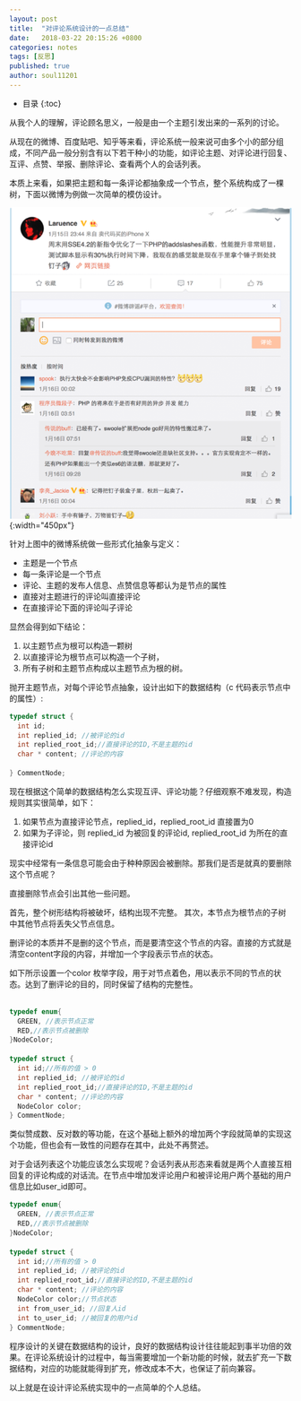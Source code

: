 ```yaml
---
layout: post
title:  "对评论系统设计的一点总结"
date:   2018-03-22 20:15:26 +0800
categories: notes
tags: [反思]
published: true
author: soul11201
---
```

* 目录
{:toc}



从我个人的理解，评论顾名思义，一般是由一个主题引发出来的一系列的讨论。

从现在的微博、百度贴吧、知乎等来看，评论系统一般来说可由多个小的部分组成，不同产品一般分别含有以下若干种小的功能，如评论主题、对评论进行回复、互评、点赞、举报、删除评论、查看两个人的会话列表。

本质上来看，如果把主题和每一条评论都抽象成一个节点，整个系统构成了一棵树，下面以微博为例做一次简单的模仿设计。


![1](/assets/2018-03-22-comment-sumary-1.png){:width="450px"}



针对上图中的微博系统做一些形式化抽象与定义：

- 主题是一个节点
- 每一条评论是一个节点
- 评论、主题的发布人信息、点赞信息等都认为是节点的属性
- 直接对主题进行的评论叫直接评论
- 在直接评论下面的评论叫子评论

显然会得到如下结论：
1.   以主题节点为根可以构造一颗树
2.  以直接评论为根节点可以构造一个子树，
3.  所有子树和主题节点构成以主题节点为根的树。

抛开主题节点，对每个评论节点抽象，设计出如下的数据结构（c 代码表示节点中的属性）:

```c
typedef struct {
  int id;
  int replied_id; //被评论的id
  int replied_root_id;//直接评论的ID,不是主题的id
  char * content; //评论的内容
  
} CommentNode;

```

现在根据这个简单的数据结构怎么实现互评、评论功能？仔细观察不难发现，构造规则其实很简单，如下：

1. 如果节点为直接评论节点，replied_id，replied_root_id 直接置为0
2. 如果为子评论，则 replied_id 为被回复的评论id,  replied_root_id 为所在的直接评论id

现实中经常有一条信息可能会由于种种原因会被删除。那我们是否是就真的要删除这个节点呢？

直接删除节点会引出其他一些问题。

首先，整个树形结构将被破坏，结构出现不完整。 其次，本节点为根节点的子树中其他节点将丢失父节点信息。

删评论的本质并不是删的这个节点，而是要清空这个节点的内容。直接的方式就是清空content字段的内容，并增加一个字段表示节点的状态。

如下所示设置一个color 枚举字段，用于对节点着色，用以表示不同的节点的状态。达到了删评论的目的，同时保留了结构的完整性。

```c

typedef enum{
  GREEN, //表示节点正常
  RED,//表示节点被删除
}NodeColor;

typedef struct {
  int id;//所有的值 > 0
  int replied_id; //被评论的id
  int replied_root_id;//直接评论的ID,不是主题的id
  char * content; //评论的内容
  NodeColor color;
} CommentNode;
```


类似赞成数、反对数的等功能，在这个基础上额外的增加两个字段就简单的实现这个功能，但也会有一致性的问题存在其中，此处不再赘述。

对于会话列表这个功能应该怎么实现呢？会话列表从形态来看就是两个人直接互相回复的评论构成的对话流。在节点中增加发评论用户和被评论用户两个基础的用户信息比如user_id即可。

```c
typedef enum{
  GREEN, //表示节点正常
  RED,//表示节点被删除
}NodeColor;

typedef struct {
  int id;//所有的值 > 0
  int replied_id; //被评论的id
  int replied_root_id;//直接评论的ID,不是主题的id
  char * content; //评论的内容
  NodeColor color;//节点状态
  int from_user_id; //回复人id
  int to_user_id; //被回复的用户id
} CommentNode;
```

程序设计的关键在数据结构的设计，良好的数据结构设计往往能起到事半功倍的效果。在评论系统设计的过程中，每当需要增加一个新功能的时候，就去扩充一下数据结构，对应的功能就能得到扩充，修改成本不大，也保证了前向兼容。

以上就是在设计评论系统实现中的一点简单的个人总结。


